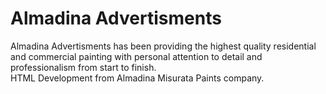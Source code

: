 # Almadina Advertisments
Almadina Advertisments has been providing the highest quality residential and commercial painting with personal attention to detail and professionalism from start to finish. <br>
HTML Development from Almadina Misurata  Paints company.